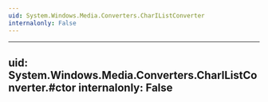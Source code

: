 ```yaml
---
uid: System.Windows.Media.Converters.CharIListConverter
internalonly: False
---
```


---
uid: System.Windows.Media.Converters.CharIListConverter.#ctor
internalonly: False
---
